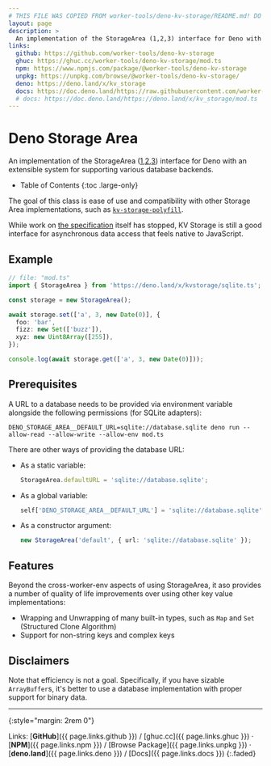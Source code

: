 ```yaml
---
# THIS FILE WAS COPIED FROM worker-tools/deno-kv-storage/README.md! DO NOT MODIFY DIRECTLY!
layout: page
description: >
  An implementation of the StorageArea (1,2,3) interface for Deno with an extensible system for supporting various database backends.
links:
  github: https://github.com/worker-tools/deno-kv-storage
  ghuc: https://ghuc.cc/worker-tools/deno-kv-storage/mod.ts
  npm: https://www.npmjs.com/package/@worker-tools/deno-kv-storage
  unpkg: https://unpkg.com/browse/@worker-tools/deno-kv-storage/
  deno: https://deno.land/x/kv_storage
  docs: https://doc.deno.land/https://raw.githubusercontent.com/worker-tools/deno-kv-storage/master/mod.ts
  # docs: https://doc.deno.land/https://deno.land/x/kv_storage/mod.ts
---
```


# Deno Storage Area

An implementation of the StorageArea ([1],[2],[3]) interface for Deno with an extensible system for supporting various database backends.

<noscript></noscript>
* Table of Contents
{:toc .large-only}

The goal of this class is ease of use and compatibility with other Storage Area implementations, 
such as [`kv-storage-polyfill`](https://github.com/GoogleChromeLabs/kv-storage-polyfill).

While work on [the specification](https://wicg.github.io/kv-storage/) itself has stopped, 
KV Storage is still a good interface for asynchronous data access that feels native to JavaScript.

## Example

```ts
// file: "mod.ts"
import { StorageArea } from 'https://deno.land/x/kvstorage/sqlite.ts';

const storage = new StorageArea();

await storage.set(['a', 3, new Date(0)], { 
  foo: 'bar',
  fizz: new Set(['buzz']),
  xyz: new Uint8Array([255]),
});

console.log(await storage.get(['a', 3, new Date(0)]));
```

## Prerequisites

A URL to a database needs to be provided via environment variable alongside the following permissions (for SQLite adapters):

    DENO_STORAGE_AREA__DEFAULT_URL=sqlite://database.sqlite deno run --allow-read --allow-write --allow-env mod.ts

There are other ways of providing the database URL:

*  As a static variable:

   ```ts
   StorageArea.defaultURL = 'sqlite://database.sqlite';
   ```

*  As a global variable:

   ```ts
   self['DENO_STORAGE_AREA__DEFAULT_URL'] = 'sqlite://database.sqlite';
   ```

*  As a constructor argument:

   ```ts
   new StorageArea('default', { url: 'sqlite://database.sqlite' });
   ```


[1]: https://developers.google.com/web/updates/2019/03/kv-storage
[2]: https://css-tricks.com/kv-storage/
[3]: https://github.com/WICG/kv-storage

## Features

Beyond the cross-worker-env aspects of using StorageArea, it aso provides a number of quality of life improvements over using other key value implementations:

* Wrapping and Unwrapping of many built-in types, such as `Map` and `Set` (Structured Clone Algorithm)
* Support for non-string keys and complex keys

## Disclaimers

Note that efficiency is not a goal. Specifically, if you have sizable `ArrayBuffer`s,
it's better to use a database implementation with proper support for binary data.

***
{:style="margin: 2rem 0"}

Links:
[__GitHub__]({{ page.links.github }})
/ [ghuc.cc]({{ page.links.ghuc }})
· [__NPM__]({{ page.links.npm }}) 
/ [Browse Package]({{ page.links.unpkg }})
· [__deno.land__]({{ page.links.deno }})
/ [Docs]({{ page.links.docs }})
{:.faded}
<br/>